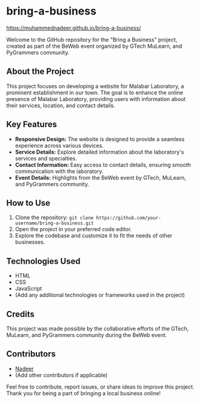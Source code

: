 # bring-a-business

https://muhammednadeer.github.io/bring-a-business/

Welcome to the GitHub repository for the "Bring a Business" project, created as part of the BeWeb event organized by GTech MuLearn, and PyGrammers community.

## About the Project

This project focuses on developing a website for Malabar Laboratory, a prominent establishment in our town. The goal is to enhance the online presence of Malabar Laboratory, providing users with information about their services, location, and contact details.

## Key Features

- **Responsive Design:** The website is designed to provide a seamless experience across various devices.
- **Service Details:** Explore detailed information about the laboratory's services and specialties.
- **Contact Information:** Easy access to contact details, ensuring smooth communication with the laboratory.
- **Event Details:** Highlights from the BeWeb event by GTech, MuLearn, and PyGrammers community.

## How to Use

1. Clone the repository: `git clone https://github.com/your-username/bring-a-business.git`
2. Open the project in your preferred code editor.
3. Explore the codebase and customize it to fit the needs of other businesses.

## Technologies Used

- HTML
- CSS
- JavaScript
- (Add any additional technologies or frameworks used in the project)

## Credits

This project was made possible by the collaborative efforts of the GTech, MuLearn, and PyGrammers community during the BeWeb event.

## Contributors

- [Nadeer](https://github.com/your-username)
- (Add other contributors if applicable)

Feel free to contribute, report issues, or share ideas to improve this project. Thank you for being a part of bringing a local business online!